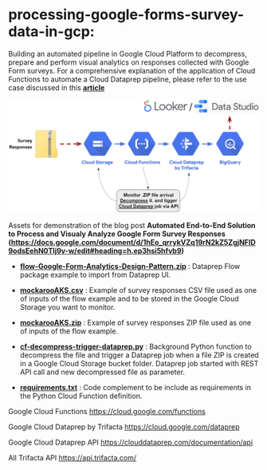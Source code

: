 # processing-google-forms-survey-data-in-gcp:
Building an automated pipeline in Google Cloud Platform to decompress, prepare and perform visual analytics on responses collected with Google Form surveys. For a comprehensive explanation of the application of Cloud Functions to automate a Cloud Dataprep pipeline, please refer to the use case discussed in this **[article](https://www.trifacta.com/blog/automate-cloud-dataprep-pipeline-data-warehouse/)**

![image](gcp-automated-pipeline.png)

Assets for demonstration of the blog post **Automated End-to-End Solution to Process and Visualy Analyze Google Form Survey Responses (https://docs.google.com/document/d/1hEo_qrrykVZq19rN2kZ5ZgjNFID9odsEehN0Tlj9v-w/edit#heading=h.ep3hsi5hfvb9)**

- **[flow-Google-Form-Analytics-Design-Pattern.zip](https://github.com/aagithubb/processing-google-forms-survey-data-in-gcp/blob/main/flow_Google%20Form%20Analytics%20Design%20Pattern.zip)** : Dataprep Flow package example to import from Dataprep UI.

- **[mockarooAKS.csv](https://github.com/aagithubb/processing-google-forms-survey-data-in-gcp/blob/main/mockarooAKS.csv)** : Example of survey responses CSV file used as one of inputs of the flow example and to be stored in the Google Cloud Storage you want to monitor.

- **[mockarooAKS.zip](https://github.com/aagithubb/processing-google-forms-survey-data-in-gcp/blob/main/mockarooAKS.zip)** : Example of survey responses ZIP file used as one of inputs of the flow example.

- **[cf-decompress-trigger-dataprep.py](https://github.com/aagithubb/processing-google-forms-survey-data-in-gcp/blob/main/cf-decompress-trigger-dataprep.py)** : Background Python function to decompress the file and trigger a Dataprep job when a file ZIP is created in a Google Cloud Storage bucket folder. Dataprep job started with REST API call and new decompressed file as parameter.

- **[requirements.txt](https://github.com/aagithubb/processing-google-forms-survey-data-in-gcp/blob/main/requirements.txt)** : Code complement to be include as requirements in the Python Cloud Function definition.


Google Cloud Functions https://cloud.google.com/functions

Google Cloud Dataprep by Trifacta https://cloud.google.com/dataprep

Google Cloud Dataprep API https://clouddataprep.com/documentation/api

All Trifacta API https://api.trifacta.com/
